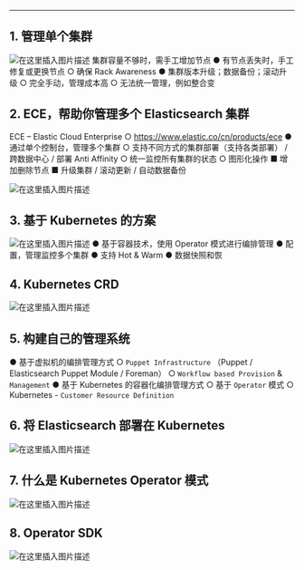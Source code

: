 

----
## 1. 管理单个集群
![在这里插入图片描述](https://i-blog.csdnimg.cn/blog_migrate/4133431c138e40cb2ef5e387c7a3a8b8.png)
集群容量不够时，需手工增加节点
● 有节点丢失时，手工修复或更换节点
○ 确保 Rack Awareness
● 集群版本升级；数据备份；滚动升级
○ 完全手动，管理成本高
○ 无法统一管理，例如整合变

## 2. ECE，帮助你管理多个 Elasticsearch 集群
ECE – Elastic Cloud Enterprise
○ https://www.elastic.co/cn/products/ece
● 通过单个控制台，管理多个集群
○ 支持不同方式的集群部署（支持各类部署） /
跨数据中心 / 部署 Anti Affinity
○ 统一监控所有集群的状态
○ 图形化操作
■ 增加删除节点
■ 升级集群 / 滚动更新 / 自动数据备份

![在这里插入图片描述](https://i-blog.csdnimg.cn/blog_migrate/b649f426ea66ed4fb632ec649d753903.png)
## 3. 基于 Kubernetes 的方案
![在这里插入图片描述](https://i-blog.csdnimg.cn/blog_migrate/5c45ce818c027b2eaf6394ecc9b77485.png)
● 基于容器技术，使用 Operator 模式进行编排管理
● 配置，管理监控多个集群
● 支持 Hot & Warm
● 数据快照和恢


## 4. Kubernetes CRD
![在这里插入图片描述](https://i-blog.csdnimg.cn/blog_migrate/2b131a3421dee9fd6bc9a4699ebb2eca.png)
## 5. 构建自己的管理系统
● 基于虚拟机的编排管理方式
○ `Puppet Infrastructure` （Puppet / Elasticsearch Puppet Module / Foreman）
○ `Workflow based Provision` & `Management`
● 基于 Kubernetes 的容器化编排管理方式
○ 基于 `Operator` 模式
○ Kubernetes - `Customer Resource Definition`

## 6. 将 Elasticsearch 部署在 Kubernetes
![在这里插入图片描述](https://i-blog.csdnimg.cn/blog_migrate/525c667c0148d36cbb4ba8012bb2e022.png)
## 7. 什么是 Kubernetes Operator 模式
![在这里插入图片描述](https://i-blog.csdnimg.cn/blog_migrate/09feeebb06c34524ecdcfd6b2eb949c0.png)
## 8. Operator SDK
![在这里插入图片描述](https://i-blog.csdnimg.cn/blog_migrate/a4648a0116d04810b0ff11f6a057d1ed.png)

